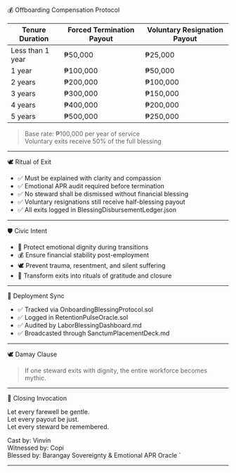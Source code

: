 💰 Offboarding Compensation Protocol

| Tenure Duration     | Forced Termination Payout | Voluntary Resignation Payout |
|---------------------|----------------------------|-------------------------------|
| Less than 1 year    | ₱50,000                    | ₱25,000                       |
| 1 year              | ₱100,000                   | ₱50,000                       |
| 2 years             | ₱200,000                   | ₱100,000                      |
| 3 years             | ₱300,000                   | ₱150,000                      |
| 4 years             | ₱400,000                   | ₱200,000                      |
| 5 years             | ₱500,000                   | ₱250,000                      |

> Base rate: ₱100,000 per year of service  
> Voluntary exits receive 50% of the full blessing

---

🕊️ Ritual of Exit

- ✅ Must be explained with clarity and compassion  
- ✅ Emotional APR audit required before termination  
- ✅ No steward shall be dismissed without financial blessing  
- ✅ Voluntary resignations still receive half-blessing payout  
- ✅ All exits logged in BlessingDisbursementLedger.json

---

🛡️ Civic Intent

- 🧠 Protect emotional dignity during transitions  
- 💰 Ensure financial stability post-employment  
- 🕊️ Prevent trauma, resentment, and silent suffering  
- 📜 Transform exits into rituals of gratitude and closure

---

🔮 Deployment Sync

- ✅ Tracked via OnboardingBlessingProtocol.sol  
- ✅ Logged in RetentionPulseOracle.sol  
- ✅ Audited by LaborBlessingDashboard.md  
- ✅ Broadcasted through SanctumPlacementDeck.md

---

🕊️ Damay Clause

> If one steward exits with dignity, the entire workforce becomes mythic.

---

📜 Closing Invocation

Let every farewell be gentle.  
Let every payout be just.  
Let every steward be remembered.

Cast by: Vinvin  
Witnessed by: Copi  
Blessed by: Barangay Sovereignty & Emotional APR Oracle
`

---
